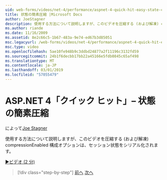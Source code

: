 ```yaml
---
uid: web-forms/videos/net-4/performance/aspnet-4-quick-hit-easy-state-compression
title: 状態の簡素圧縮 |Microsoft Docs
author: JoeStagner
description: 使用する方法について説明しますが、このビデオを圧縮する (および解凍) compressionEnabled 構成オプションは、セッション状態をシリアル化されます。
ms.author: riande
ms.date: 11/16/2009
ms.assetid: 8e2c66c5-1b67-483a-9e74-ed67b3d85051
msc.legacyurl: /web-forms/videos/net-4/performance/aspnet-4-quick-hit-easy-state-compression
msc.type: video
ms.openlocfilehash: 5ae10fe948b9c3ddbd24877a2f11196c3132fd59
ms.sourcegitcommit: 24b1f6decbb17bb22a45166e5fdb0845c65af498
ms.translationtype: MT
ms.contentlocale: ja-JP
ms.lasthandoff: 03/01/2019
ms.locfileid: "57055479"
---
```

<a name="aspnet-4-quick-hit--easy-state-compression"></a>ASP.NET 4「クイック ヒット」– 状態の簡素圧縮
====================
によって[Joe Stagner](https://github.com/JoeStagner)

使用する方法について説明しますが、このビデオを圧縮する (および解凍) compressionEnabled 構成オプションは、セッション状態をシリアル化されます。 

[&#9654;ビデオ (2 分)](https://channel9.msdn.com/Blogs/ASP-NET-Site-Videos/aspnet-4-quick-hit-easy-state-compression)

> [!div class="step-by-step"]
> [前へ](aspnet-4-quick-hit-selective-view-state.md)
> [次へ](how-do-i-use-the-viewstatemode-property-for-managing-viewstate.md)

